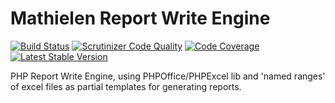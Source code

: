 Mathielen Report Write Engine
=============
[![Build Status](https://travis-ci.org/mathielen/report-write-engine.png?branch=master)](https://travis-ci.org/mathielen/import-engine) 
[![Scrutinizer Code Quality](https://scrutinizer-ci.com/g/mathielen/report-write-engine/badges/quality-score.png)](https://scrutinizer-ci.com/g/mathielen/report-write-engine/)
[![Code Coverage](https://scrutinizer-ci.com/g/mathielen/report-write-engine/badges/coverage.png)](https://scrutinizer-ci.com/g/mathielen/report-write-engine/)
[![Latest Stable Version](https://poser.pugx.org/mathielen/report-write-engine/v/stable.png)](https://packagist.org/packages/mathielen/report-write-engine)

PHP Report Write Engine, using PHPOffice/PHPExcel lib and 'named ranges' of excel files as partial templates for generating reports.